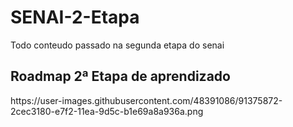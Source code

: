 # SENAI-2-Etapa
Todo conteudo passado na segunda etapa do senai

<h2>Roadmap 2ª Etapa de aprendizado</h2>
https://user-images.githubusercontent.com/48391086/91375872-2cec3180-e7f2-11ea-9d5c-b1e69a8a936a.png
